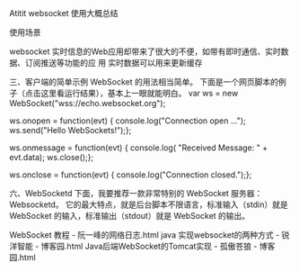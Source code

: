 Atitit websocket 使用大概总结


使用场景

websocket 实时信息的Web应用却带来了很大的不便，如带有即时通信、实时数据、订阅推送等功能的应 用
实时数据可以用来更新缓存

三、客户端的简单示例
WebSocket 的用法相当简单。
下面是一个网页脚本的例子（点击这里看运行结果），基本上一眼就能明白。
var ws = new WebSocket("wss://echo.websocket.org");

ws.onopen = function(evt) { 
  console.log("Connection open ..."); 
  ws.send("Hello WebSockets!");};

ws.onmessage = function(evt) {
  console.log( "Received Message: " + evt.data);
  ws.close();};

ws.onclose = function(evt) {
  console.log("Connection closed.");}; 

六、WebSocketd
下面，我要推荐一款非常特别的 WebSocket 服务器：Websocketd。
它的最大特点，就是后台脚本不限语言，标准输入（stdin）就是 WebSocket 的输入，标准输出（stdout）就是 WebSocket 的输出。

WebSocket 教程 - 阮一峰的网络日志.html
java 实现websocket的两种方式 - 锐洋智能 - 博客园.html
Java后端WebSocket的Tomcat实现 - 孤傲苍狼 - 博客园.html
